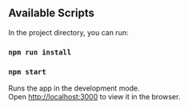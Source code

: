 ## Available Scripts

In the project directory, you can run:

### `npm run install`

### `npm start`

Runs the app in the development mode.\
Open [http://localhost:3000](http://localhost:3000) to view it in the browser.